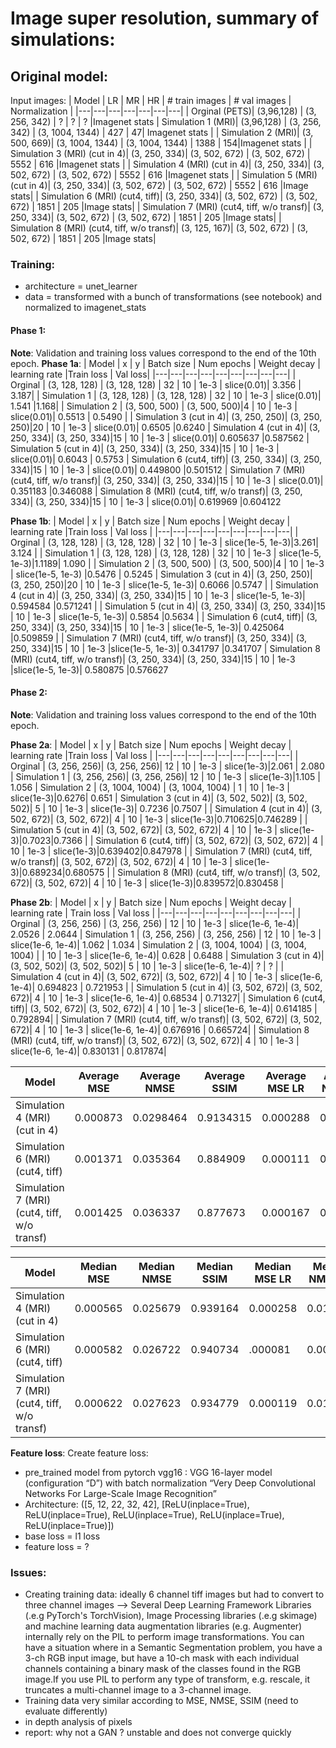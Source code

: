 # Image super resolution, summary of simulations:

## Original model:
Input images:
| Model  |  LR |  MR |  HR | # train images | # val images | Normalization | 
|---|---|---|---|---|---|---|
| Orginal  (PETS)|   (3,96,128) |   (3, 256, 342) |   ? |  ? | ? |Imagenet stats
| Simulation 1  (MRI)| (3,96,128) |   (3, 256, 342) | (3, 1004, 1344) |   427 | 47| Imagenet stats |
| Simulation 2 (MRI)| (3, 500, 669)|  (3, 1004, 1344)  | (3, 1004, 1344)  |  1388 | 154|Imagenet stats |
| Simulation 3 (MRI) (cut in 4)| (3, 250, 334)| (3, 502, 672)  |  (3, 502, 672)  |  5552 | 616 |Imagenet stats |
| Simulation 4 (MRI) (cut in 4)| (3, 250, 334)| (3, 502, 672)  |  (3, 502, 672)  |  5552 | 616 |Imagenet stats |
| Simulation 5 (MRI) (cut in 4)| (3, 250, 334)| (3, 502, 672)  |  (3, 502, 672)  |  5552 | 616 |Image stats|
| Simulation 6 (MRI) (cut4, tiff)| (3, 250, 334)| (3, 502, 672)  |  (3, 502, 672)  |  1851 | 205 |Image stats|
| Simulation 7 (MRI) (cut4, tiff, w/o transf)| (3, 250, 334)| (3, 502, 672)  |  (3, 502, 672)  |  1851 | 205 |Image stats|
| Simulation 8 (MRI) (cut4, tiff, w/o transf)| (3, 125, 167)| (3, 502, 672)  |  (3, 502, 672)  |  1851 | 205 |Image stats|



### Training: 
- architecture = unet_learner
- data = transformed with a bunch of transformations (see notebook) and normalized to imagenet_stats 

#### Phase 1:
**Note**: Validation and training loss values correspond to the end of the 10th epoch. 
**Phase 1a**:
| Model  | x |  y  | Batch size | Num epochs | Weight decay | learning rate |Train loss |  Val loss|
|---|---|---|---|---|---|---|---|---|
| Orginal  | (3, 128, 128) |  (3, 128, 128) | 32 | 10 | 1e-3 | slice(0.01)| 3.356 |	3.187| 
| Simulation 1  | (3, 128, 128) |  (3, 128, 128) | 32 | 10 | 1e-3 | slice(0.01)| 1.541 |1.168| 
| Simulation 2 |  (3, 500, 500) |   (3, 500, 500)|4 | 10 | 1e-3 | slice(0.01)| 0.5513 |	0.5490 |
| Simulation 3 (cut in 4)|  (3, 250, 250)|  (3, 250, 250)|20 | 10 | 1e-3 | slice(0.01)| 0.6505 |0.6240 
| Simulation 4 (cut in 4)|  (3, 250, 334)|  (3, 250, 334)|15 | 10 | 1e-3 | slice(0.01)| 0.605637 |0.587562 
| Simulation 5 (cut in 4)|  (3, 250, 334)|  (3, 250, 334)|15 | 10 | 1e-3 | slice(0.01)| 0.6043 | 0.5753
| Simulation 6 (cut4, tiff)|  (3, 250, 334)|  (3, 250, 334)|15 | 10 | 1e-3 | slice(0.01)| 0.449800 |0.501512
| Simulation  7 (MRI) (cut4, tiff, w/o transf)|  (3, 250, 334)|  (3, 250, 334)|15 | 10 | 1e-3 | slice(0.01)| 0.351183 |0.346088
| Simulation  8 (MRI) (cut4, tiff, w/o transf)|  (3, 250, 334)|  (3, 250, 334)|15 | 10 | 1e-3 | slice(0.01)| 0.619969 |0.604122




**Phase 1b**: 
| Model  |   x |  y  | Batch size | Num epochs | Weight decay | learning rate |Train loss |  Val loss |
|---|---|---|---|---|---|---|---|---|
| Orginal  |   (3, 128, 128) |  (3, 128, 128) | 32 | 10 | 1e-3 | slice(1e-5, 1e-3)|3.261|	3.124 |
| Simulation 1  |   (3, 128, 128) |  (3, 128, 128) | 32 | 10 | 1e-3 | slice(1e-5, 1e-3)|1.1189|	1.090 |
| Simulation 2 | (3, 500, 500) |   (3, 500, 500)|4 | 10 | 1e-3 | slice(1e-5, 1e-3) |0.5476 |	0.5245
| Simulation 3 (cut in 4)|  (3, 250, 250)|  (3, 250, 250)|20 | 10 | 1e-3 | slice(1e-5, 1e-3)| 0.6066 |0.5747 |
| Simulation 4 (cut in 4)|  (3, 250, 334)|  (3, 250, 334)|15 | 10 | 1e-3 | slice(1e-5, 1e-3)| 0.594584 |0.571241 |
| Simulation 5 (cut in 4)|  (3, 250, 334)|  (3, 250, 334)|15 | 10 | 1e-3 | slice(1e-5, 1e-3)| 0.5854 |0.5634 |
| Simulation 6 (cut4, tiff)|  (3, 250, 334)|  (3, 250, 334)|15 | 10 | 1e-3 | slice(1e-5, 1e-3)| 0.425064 |0.509859 |
| Simulation  7 (MRI) (cut4, tiff, w/o transf)|  (3, 250, 334)|  (3, 250, 334)|15 | 10 | 1e-3 |slice(1e-5, 1e-3)| 0.341797 |0.341707 
| Simulation  8 (MRI) (cut4, tiff, w/o transf)|  (3, 250, 334)|  (3, 250, 334)|15 | 10 | 1e-3 |slice(1e-5, 1e-3)| 0.580875 |0.576627 



#### Phase 2:
**Note**: Validation and training loss values correspond to the end of the 10th epoch. 

**Phase 2a**: 
| Model  |   x |  y  | Batch size | Num epochs | Weight decay | learning rate |Train loss |  Val loss |
|---|---|---|---|---|---|---|---|---|
| Orginal  |    (3, 256, 256)|  (3, 256, 256)| 12 | 10 | 1e-3 | slice(1e-3)|2.061 |	2.080
| Simulation 1  |    (3, 256, 256)|  (3, 256, 256)| 12 | 10 | 1e-3 | slice(1e-3)|1.105 |	1.056
| Simulation 2 |  (3, 1004, 1004) |  (3, 1004, 1004) | 1 | 10 | 1e-3 | slice(1e-3)|0.6276|	0.651
| Simulation 3 (cut in 4)|  (3, 502, 502)|  (3, 502, 502)| 5 | 10 | 1e-3 | slice(1e-3)| 0.7236 |0.7507 |
| Simulation 4 (cut in 4)|  (3, 502, 672)|  (3, 502, 672)| 4 | 10 | 1e-3 | slice(1e-3)|0.710625|0.746289 |
| Simulation 5 (cut in 4)|  (3, 502, 672)|  (3, 502, 672)| 4 | 10 | 1e-3 | slice(1e-3)|0.7023|0.7366 |
| Simulation 6 (cut4, tiff)|  (3, 502, 672)|  (3, 502, 672)| 4 | 10 | 1e-3 | slice(1e-3)|0.639402|0.847978 |
| Simulation 7 (MRI) (cut4, tiff, w/o transf)|  (3, 502, 672)|  (3, 502, 672)| 4 | 10 | 1e-3 | slice(1e-3)|0.689234|0.680575 |
| Simulation 8 (MRI) (cut4, tiff, w/o transf)|  (3, 502, 672)|  (3, 502, 672)| 4 | 10 | 1e-3 | slice(1e-3)|0.839572|0.830458 |




**Phase 2b**: 
| Model  |   x |  y  | Batch size | Num epochs | Weight decay | learning rate | Train loss |  Val loss |
|---|---|---|---|---|---|---|---|---|
| Orginal  | (3, 256, 256) |  (3, 256, 256) | 12 | 10 | 1e-3 | slice(1e-6, 1e-4)| 2.0526 |	2.0644
| Simulation 1  | (3, 256, 256) |  (3, 256, 256) | 12 | 10 | 1e-3 | slice(1e-6, 1e-4)| 1.062 |	1.034
| Simulation 2 | (3, 1004, 1004) |  (3, 1004, 1004) |  | 10 | 1e-3 | slice(1e-6, 1e-4)| 0.628 |	0.6488
| Simulation 3 (cut in 4)|  (3, 502, 502)|  (3, 502, 502)| 5 | 10 | 1e-3 | slice(1e-6, 1e-4)| ? |	? |
| Simulation 4 (cut in 4)|  (3, 502, 672)|  (3, 502, 672)| 4 | 10 | 1e-3 | slice(1e-6, 1e-4)| 0.694823 |	0.721953 |
| Simulation 5 (cut in 4)|  (3, 502, 672)|  (3, 502, 672)| 4 | 10 | 1e-3 | slice(1e-6, 1e-4)| 0.68534 |	0.71327|
| Simulation 6 (cut4, tiff)|  (3, 502, 672)|  (3, 502, 672)| 4 | 10 | 1e-3 | slice(1e-6, 1e-4)| 0.614185 |	0.792894|
| Simulation 7 (MRI) (cut4, tiff, w/o transf)|  (3, 502, 672)|  (3, 502, 672)| 4 | 10 | 1e-3 | slice(1e-6, 1e-4)| 0.676916 |	0.665724|
| Simulation 8 (MRI) (cut4, tiff, w/o transf)|  (3, 502, 672)|  (3, 502, 672)| 4 | 10 | 1e-3 | slice(1e-6, 1e-4)| 0.830131 |	0.817874|




Model | Average MSE | Average NMSE | Average SSIM | Average MSE LR | Average NMSE LR | Average SSIM LR| 
|---|---|---|---|---|---|---|
| Simulation 4 (MRI) (cut in 4)|0.000873|0.0298464|0.9134315| 0.000288 | 0.0181| 0.9720| 
| Simulation 6 (MRI) (cut4, tiff)|0.001371|0.035364|0.884909|0.000111| 0.011021|0.992113|
| Simulation 7 (MRI) (cut4, tiff, w/o transf)|0.001425|0.036337|0.877673|0.000167| 0.013528|0.985824|

Model | Median MSE | Median NMSE | Median SSIM | Median MSE LR | Median NMSE LR | Median SSIM LR| 
|---|---|---|---|---|---|---|
| Simulation 4 (MRI) (cut in 4)|0.000565|0.025679 | 0.939164| 0.000258 | 0.016857| 0.975474| 
| Simulation 6 (MRI) (cut4, tiff)|0.000582|0.026722|0.940734|.000081| 0.009626|0.994210| 
| Simulation 7 (MRI) (cut4, tiff, w/o transf)|0.000622|0.027623|0.934779|0.000119| 0.011631|0.988207| 


**Feature loss**: 
Create feature loss: 
- pre_trained model from pytorch vgg16 : VGG 16-layer model (configuration “D”) with batch normalization “Very Deep Convolutional Networks For Large-Scale Image Recognition”
- Architecture: ([5, 12, 22, 32, 42],
 [ReLU(inplace=True),
	ReLU(inplace=True),
	ReLU(inplace=True),
	ReLU(inplace=True),
	ReLU(inplace=True)])
- base loss = l1 loss
- feature loss = ? 


### Issues: 
- Creating training data: ideally 6 channel tiff images but had to convert to three channel images --> Several Deep Learning Framework Libraries (.e.g PyTorch's TorchVision), Image Processing libraries (.e.g skimage) and machine learning data augmentation libraries (e.g. Augmenter) internally rely on the PIL to perform image transformations. You can have a situation where in a Semantic Segmentation problem, you have a 3-ch RGB input image, but have a 10-ch mask with each individual channels containing a binary mask of the classes found in the RGB image.If you use PIL to perform any type of transform, e.g. rescale, it truncates a multi-channel image to a 3-channel image.
- Training data very similar according to MSE, NMSE, SSIM (need to evaluate differently) 
- in depth analysis of pixels
- report: why not a GAN ? unstable and does not converge quickly
